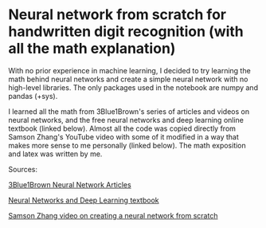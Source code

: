 # Neural network from scratch for handwritten digit recognition (with all the math explanation)

With no prior experience in machine learning, I decided to try learning the math behind neural networks and create a simple neural network with no high-level libraries. The only packages
used in the notebook are numpy and pandas (+sys). 

I learned all the math from 3Blue1Brown's series of articles and videos on neural networks, and the free neural networks and deep learning online textbook (linked below). Almost all the 
code was copied directly from Samson Zhang's YouTube video with some of it modified in a way that makes more sense to me personally (linked below). The math exposition and latex was written 
by me.

Sources:

[3Blue1Brown Neural Network Articles](https://www.3blue1brown.com/topics/neural-networks)

[Neural Networks and Deep Learning textbook](http://neuralnetworksanddeeplearning.com/index.html)

[Samson Zhang video on creating a neural network from scratch](https://youtu.be/w8yWXqWQYmU)

